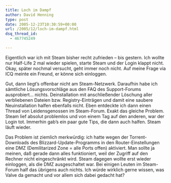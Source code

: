 ```yaml
---
title: Loch im Dampf
author: David Henning
type: post
date: 2005-12-23T10:30:59+00:00
url: /2005/12/loch-im-dampf.html
dsq_thread_id:
  - 467745249

---
```

Eigentlich war ich mit Steam bisher recht zufrieden &#8211; bis gestern. Ich wollte nur Half-Life 2 mal wieder spielen, starte Steam und der Login klappt nicht. Okay, später nochmal versucht, geht immer noch nicht. Auf meine Frage via ICQ meinte ein Freund, er könne sich einloggen.

Gut, dann liegt&#8217;s offenbar nicht am Steam-Netzwerk. Daraufhin habe ich sämtliche Lösungsvorschläge aus den FAQ des Support-Forums ausprobiert&#8230; nichts. Deinstallation mit anschließender Löschung aller verbliebenen Dateien bzw. Registry-Einträgen und damit eine saubere Neuinstallation halfen ebenfalls nicht. Eben entdeckte ich dann einen Thread von Leidensgenossen im Steam-Forum. Exakt das gleiche Problem. Steam lief absolut problemlos und von einem Tag auf den anderen, war der Login tot. Immerhin gab&#8217;s ein paar gute Tips, die dann auch halfen. Steam läuft wieder.

Das Problem ist ziemlich merkwürdig: ich hatte wegen der Torrent-Downloads des Blizzard-Update-Programms in den Router-Einstellungen eine DMZ (Demilitarized Zone = alle Ports offen) aktiviert. Man sollte ja meinen, daß gerade dann alles funktioniert, weil der Zugriff auf den Rechner nicht eingeschränkt wird. Steam dagegen wollte erst wieder einloggen, als die DMZ ausgeschaltet war. Bei einigen Leuten im Steam-Forum half das übrigens auch nichts. Ich würde wirklich gerne wissen, was Valve da gemacht und vor allem sich dabei gedacht hat?